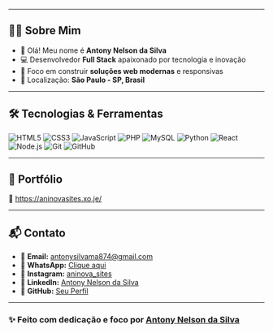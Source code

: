 
---

## 🧑‍💻 Sobre Mim
- 👋 Olá! Meu nome é **Antony Nelson da Silva**  
- 💻 Desenvolvedor **Full Stack** apaixonado por tecnologia e inovação  
- 🎯 Foco em construir **soluções web modernas** e responsivas  
- 📍 Localização: **São Paulo - SP, Brasil**  

---

## 🛠️ Tecnologias & Ferramentas

![HTML5](https://img.shields.io/badge/-HTML5-E34F26?style=flat&logo=html5&logoColor=white)
![CSS3](https://img.shields.io/badge/-CSS3-1572B6?style=flat&logo=css3&logoColor=white)
![JavaScript](https://img.shields.io/badge/-JavaScript-F7DF1E?style=flat&logo=javascript&logoColor=black)
![PHP](https://img.shields.io/badge/-PHP-777BB4?style=flat&logo=php&logoColor=white)
![MySQL](https://img.shields.io/badge/-MySQL-4479A1?style=flat&logo=mysql&logoColor=white)
![Python](https://img.shields.io/badge/-Python-3776AB?style=flat&logo=python&logoColor=white)
![React](https://img.shields.io/badge/-React-61DAFB?style=flat&logo=react&logoColor=black)
![Node.js](https://img.shields.io/badge/-Node.js-339933?style=flat&logo=nodedotjs&logoColor=white)
![Git](https://img.shields.io/badge/-Git-F05032?style=flat&logo=git&logoColor=white)
![GitHub](https://img.shields.io/badge/-GitHub-181717?style=flat&logo=github&logoColor=white)

---

## 📂 Portfólio

🚧 https://aninovasites.xo.je/  

---

## 📬 Contato

- 📧 **Email:** antonysilvama874@gmail.com  
- 📱 **WhatsApp:** [Clique aqui](https://wa.me/5511968111733)  
- 📸 **Instagram:** [aninova_sites](https://www.instagram.com/aninova_sites/#)  
- 💼 **LinkedIn:** [Antony Nelson da Silva](https://www.linkedin.com/in/antony-nelson-da-silva-4b8a56315)  
- 🐙 **GitHub:** [Seu Perfil](https://github.com/)  

---

### ✨ Feito com dedicação e foco por [Antony Nelson da Silva](https://github.com/)

